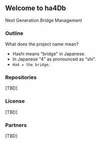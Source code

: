 ## Welcome to ha4Db

Next Generation Bridge Management

### Outline

What does the project name mean?

* Hashi means "bridge" in Japanese.
* In Japanese "4" as pronounced as "shi".
* `Ha4 = the bridge`.

### Repositories

[TBD]

### License

[TBD]

### Partners

[TBD]
